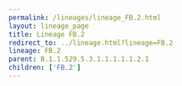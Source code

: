 ```yaml
---
permalink: /lineages/lineage_FB.2.html
layout: lineage_page
title: Lineage FB.2
redirect_to: ../lineage.html?lineage=FB.2
lineage: FB.2
parent: B.1.1.529.5.3.1.1.1.1.1.2.1
children: ['FB.2']
---
```

